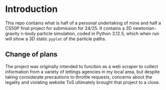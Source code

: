 
# Introduction
This repo contains what is half of a personal undertaking of mine and half a CS50P final project for submission for 24/25.
It contains a 3D newtonian-gravity n-body particle simulation, coded in Python 3.12.5, which when run will show a 3D static `pyplot` of the particle paths.

## Change of plans
The project was originally intended to function as a web scraper to collect information from a variety of lettings agencies in my local area, but despite taking considerate precautions to 
throttle requests, concerns about the legality and violating website ToS ultimately brought that project to a close.
